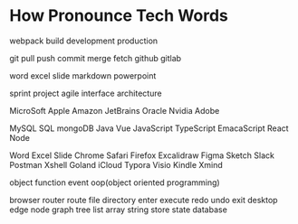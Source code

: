 # How Pronounce Tech Words

webpack build development production

git pull push commit merge fetch github gitlab

word excel slide markdown powerpoint

sprint project agile interface architecture

MicroSoft Apple Amazon JetBrains Oracle Nvidia Adobe

MySQL SQL mongoDB Java Vue JavaScript TypeScript EmacaScript React Node

Word Excel Slide Chrome Safari Firefox Excalidraw Figma Sketch Slack Postman Xshell Goland iCloud Typora Visio Kindle Xmind 

object function event oop(object oriented programming)

browser router route file directory enter execute redo undo exit desktop edge node graph tree list array string store state database